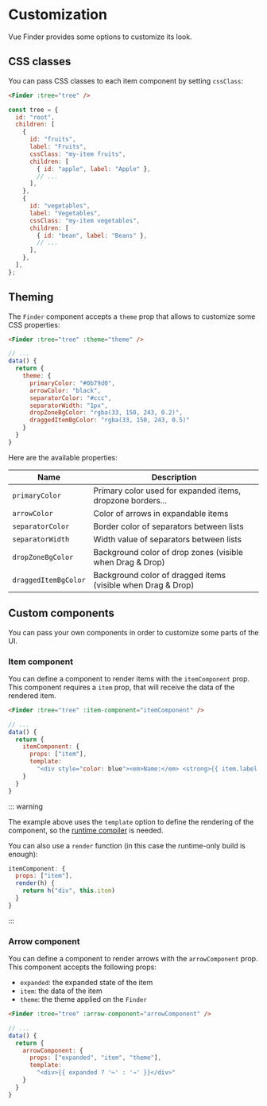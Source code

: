 # Customization

Vue Finder provides some options to customize its look.

## CSS classes

You can pass CSS classes to each item component by setting `cssClass`:

```html
<Finder :tree="tree" />
```

```js
const tree = {
  id: "root",
  children: [
    {
      id: "fruits",
      label: "Fruits",
      cssClass: "my-item fruits",
      children: [
        { id: "apple", label: "Apple" },
        // ...
      ],
    },
    {
      id: "vegetables",
      label: "Vegetables",
      cssClass: "my-item vegetables",
      children: [
        { id: "bean", label: "Beans" },
        // ...
      ],
    },
  ],
};
```

## Theming

The `Finder` component accepts a `theme` prop that allows to customize some CSS properties:

```html
<Finder :tree="tree" :theme="theme" />
```

```js
// ...
data() {
  return {
    theme: {
      primaryColor: "#0b79d0",
      arrowColor: "black",
      separatorColor: "#ccc",
      separatorWidth: "1px",
      dropZoneBgColor: "rgba(33, 150, 243, 0.2)",
      draggedItemBgColor: "rgba(33, 150, 243, 0.5)"
    }
  }
}
```

Here are the available properties:

| Name                 | Description                                                  |
| -------------------- | ------------------------------------------------------------ |
| `primaryColor`       | Primary color used for expanded items, dropzone borders...   |
| `arrowColor`         | Color of arrows in expandable items                          |
| `separatorColor`     | Border color of separators between lists                     |
| `separatorWidth`     | Width value of separators between lists                      |
| `dropZoneBgColor`    | Background color of drop zones (visible when Drag & Drop)    |
| `draggedItemBgColor` | Background color of dragged items (visible when Drag & Drop) |

## Custom components

You can pass your own components in order to customize some parts of the UI.

### Item component

You can define a component to render items with the `itemComponent` prop. This component requires a `item` prop, that will
receive the data of the rendered item.

```html
<Finder :tree="tree" :item-component="itemComponent" />
```

```js
// ...
data() {
  return {
    itemComponent: {
      props: ["item"],
      template:
        "<div style="color: blue"><em>Name:</em> <strong>{{ item.label }}</strong></div>"
    }
  }
}
```

<FinderExample :use-custom-item-component="true"/>

::: warning

The example above uses the `template` option to define the rendering of the component, so
the [runtime compiler](https://vuejs.org/v2/guide/installation.html#Runtime-Compiler-vs-Runtime-only) is needed.

You can also use a `render` function (in this case the runtime-only build is enough):

```js
itemComponent: {
  props: ["item"],
  render(h) {
    return h("div", this.item)
  }
}
```

:::

### Arrow component

You can define a component to render arrows with the `arrowComponent` prop. This component accepts the following props:

- `expanded`: the expanded state of the item
- `item`: the data of the item
- `theme`: the theme applied on the `Finder`

```html
<Finder :tree="tree" :arrow-component="arrowComponent" />
```

```js
// ...
data() {
  return {
    arrowComponent: {
      props: ["expanded", "item", "theme"],
      template:
        "<div>{{ expanded ? '↪' : '→' }}</div>"
    }
  }
}
```

<FinderExample :use-custom-arrow-component="true" />
